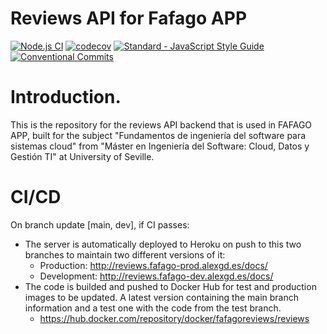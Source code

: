 # Reviews API for Fafago APP

[![Node.js CI](https://github.com/fafagorg/reviews/workflows/Node.js%20CI%20Test%2C%20coverage%20and%20linting%20and%20CD%20build%20and%20push%20to%20Docker%20Hub/badge.svg?branch=main)](https://github.com/fafagorg/reviews/actions)
[![codecov](https://codecov.io/gh/fafagorg/reviews/branch/main/graph/badge.svg?token=P0V93GNQJI)](https://codecov.io/gh/fafagorg/reviews)
<a href="https://standardjs.com"><img src="https://img.shields.io/badge/code_style-semistandard-brightgreen.svg" alt="Standard - JavaScript Style Guide"></a>
[![Conventional Commits](https://img.shields.io/badge/Conventional%20Commits-1.0.0-yellow.svg)](https://conventionalcommits.org)


# Introduction.
This is the repository for the reviews API backend that is used in FAFAGO APP, built for the subject "Fundamentos de ingeniería del software para sistemas cloud" from "Máster en Ingeniería del Software: Cloud, Datos y Gestión TI" at University of Seville.

# CI/CD

On branch update [main, dev], if CI passes:
- The server is automatically deployed to Heroku on push to this two branches to maintain two different versions of it:
    - Production: http://reviews.fafago-prod.alexgd.es/docs/
    - Development: http://reviews.fafago-dev.alexgd.es/docs/
- The code is builded and pushed to Docker Hub for test and production images to be updated. A latest version containing the main branch information and a test one with the code from the test branch.
    - https://hub.docker.com/repository/docker/fafagoreviews/reviews